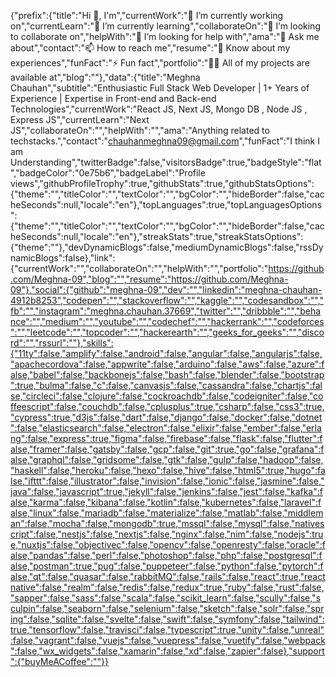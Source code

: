 {"prefix":{"title":"Hi 👋, I'm","currentWork":"🔭 I’m currently working on","currentLearn":"🌱 I’m currently learning","collaborateOn":"👯 I’m looking to collaborate on","helpWith":"🤝 I’m looking for help with","ama":"💬 Ask me about","contact":"📫 How to reach me","resume":"📄 Know about my experiences","funFact":"⚡ Fun fact","portfolio":"👨‍💻 All of my projects are available at","blog":""},"data":{"title":"Meghna Chauhan","subtitle":"Enthusiastic Full Stack Web Developer | 1+ Years of Experience | Expertise in Front-end and Back-end Technologies","currentWork":"React JS, Next JS, Mongo DB , Node JS , Express JS","currentLearn":"Next JS","collaborateOn":"","helpWith":"","ama":"Anything related to techstacks.","contact":"chauhanmeghna09@gmail.com","funFact":"I think I am Understanding","twitterBadge":false,"visitorsBadge":true,"badgeStyle":"flat","badgeColor":"0e75b6","badgeLabel":"Profile views","githubProfileTrophy":true,"githubStats":true,"githubStatsOptions":{"theme":"","titleColor":"","textColor":"","bgColor":"","hideBorder":false,"cacheSeconds":null,"locale":"en"},"topLanguages":true,"topLanguagesOptions":{"theme":"","titleColor":"","textColor":"","bgColor":"","hideBorder":false,"cacheSeconds":null,"locale":"en"},"streakStats":true,"streakStatsOptions":{"theme":""},"devDynamicBlogs":false,"mediumDynamicBlogs":false,"rssDynamicBlogs":false},"link":{"currentWork":"","collaborateOn":"","helpWith":"","portfolio":"https://github.com/Meghna-09","blog":"","resume":"https://github.com/Meghna-09"},"social":{"github":"meghna-09","dev":"","linkedin":"meghna-chauhan-4912b8253","codepen":"","stackoverflow":"","kaggle":"","codesandbox":"","fb":"","instagram":"meghna.chauhan.37669","twitter":"","dribbble":"","behance":"","medium":"","youtube":"","codechef":"","hackerrank":"","codeforces":"","leetcode":"","topcoder":"","hackerearth":"","geeks_for_geeks":"","discord":"","rssurl":""},"skills":{"11ty":false,"amplify":false,"android":false,"angular":false,"angularjs":false,"apachecordova":false,"appwrite":false,"arduino":false,"aws":false,"azure":false,"babel":false,"backbonejs":false,"bash":false,"blender":false,"bootstrap":true,"bulma":false,"c":false,"canvasjs":false,"cassandra":false,"chartjs":false,"circleci":false,"clojure":false,"cockroachdb":false,"codeigniter":false,"coffeescript":false,"couchdb":false,"cplusplus":true,"csharp":false,"css3":true,"cypress":true,"d3js":false,"dart":false,"django":false,"docker":false,"dotnet":false,"elasticsearch":false,"electron":false,"elixir":false,"ember":false,"erlang":false,"express":true,"figma":false,"firebase":false,"flask":false,"flutter":false,"framer":false,"gatsby":false,"gcp":false,"git":true,"go":false,"grafana":false,"graphql":false,"gridsome":false,"gtk":false,"gulp":false,"hadoop":false,"haskell":false,"heroku":false,"hexo":false,"hive":false,"html5":true,"hugo":false,"ifttt":false,"illustrator":false,"invision":false,"ionic":false,"jasmine":false,"java":false,"javascript":true,"jekyll":false,"jenkins":false,"jest":false,"kafka":false,"karma":false,"kibana":false,"kotlin":false,"kubernetes":false,"laravel":false,"linux":false,"mariadb":false,"materialize":false,"matlab":false,"middleman":false,"mocha":false,"mongodb":true,"mssql":false,"mysql":false,"nativescript":false,"nestjs":false,"nextjs":false,"nginx":false,"nim":false,"nodejs":true,"nuxtjs":false,"objectivec":false,"opencv":false,"openresty":false,"oracle":false,"pandas":false,"perl":false,"photoshop":false,"php":false,"postgresql":false,"postman":true,"pug":false,"puppeteer":false,"python":false,"pytorch":false,"qt":false,"quasar":false,"rabbitMQ":false,"rails":false,"react":true,"reactnative":false,"realm":false,"redis":false,"redux":true,"ruby":false,"rust":false,"sapper":false,"sass":false,"scala":false,"scikit_learn":false,"scully":false,"sculpin":false,"seaborn":false,"selenium":false,"sketch":false,"solr":false,"spring":false,"sqlite":false,"svelte":false,"swift":false,"symfony":false,"tailwind":true,"tensorflow":false,"travisci":false,"typescript":true,"unity":false,"unreal":false,"vagrant":false,"vuejs":false,"vuepress":false,"vuetify":false,"webpack":false,"wx_widgets":false,"xamarin":false,"xd":false,"zapier":false},"support":{"buyMeACoffee":""}}
